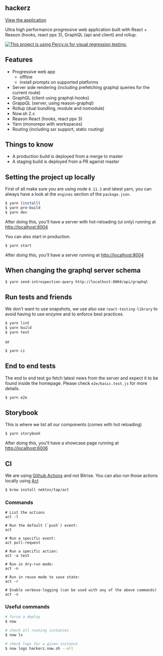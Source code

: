 ## hackerz

[View the application](https://hackerz.now.sh)

Ultra high performance progressive web application built with React + Reason (hooks, react ppx 3), GraphQL (api and client) and rollup.

[![This project is using Percy.io for visual regression testing.](https://percy.io/static/images/percy-badge.svg)](https://percy.io)

## Features

- Progressive web app
  - offline
  - install prompts on supported platforms
- Server side rendering (including prefetching graphql queries for the current route)
- GraphQL (client using graphql-hooks)
- GrappQL (server, using reason-graphql)
- Rollup (dual bundling, module and nomodule)
- Now.sh 2.x
- Reason React (hooks, react ppx 3)
- Yarn (monorepo with workspaces)
- Routing (including ssr support, static routing)

## Things to know

- A production build is deployed from a merge to master
- A staging build is deployed from a PR against master

## Setting the project up locally

First of all make sure you are using node `8.11.3` and latest yarn, you can always have a look at the `engines` section of the `package.json`.

```sh
$ yarn (install)
$ yarn pre-build
$ yarn dev
```

After doing this, you'll have a server with hot-reloading (ui only) running at [http://localhost:8004](http://localhost:8004)

You can also start in production.

```sh
$ yarn start
```

After doing this, you'll have a server running at [http://localhost:8004](http://localhost:8004)

## When changing the graphql server schema

```sh
$ yarn send-introspection-query http://localhost:8004/api/graphql
```

## Run tests and friends

We don't want to use snapshots, we use also use `react-testing-library` to avoid having to use enzyme and to enforce best practices.

```sh
$ yarn lint
$ yarn build
$ yarn test
```

or

```sh
$ yarn ci
```

## End to end tests

The end to end test go fetch latest news from the server and expect it to be found inside the homepage. Please check `e2e/basic.test.js` for more details.

```sh
$ yarn e2e
```

## Storybook

This is where we list all our components (comes with hot reloading)

```sh
$ yarn storybook
```

After doing this, you'll have a showcase page running at [http://localhost:6006](http://localhost:6006)

## CI

We are using [Github Actions](https://developer.github.com/actions/) and not Bitrise. You can also run those actions locally using [Act](https://github.com/nektos/act)

```sh
$ brew install nektos/tap/act
```

### Commands

```
# List the actions
act -l

# Run the default (`push`) event:
act

# Run a specific event:
act pull-request

# Run a specific action:
act -a test

# Run in dry-run mode:
act -n

# Run in reuse mode to save state:
act -r

# Enable verbose-logging (can be used with any of the above commands)
act -v
```

### Useful commands

```sh
# force a deploy
$ now

# check all running instances
$ now ls

# check logs for a given instance
$ now logs hackerz.now.sh --all
```
